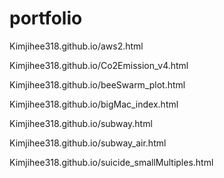 # portfolio

Kimjihee318.github.io/aws2.html

Kimjihee318.github.io/Co2Emission_v4.html

Kimjihee318.github.io/beeSwarm_plot.html

Kimjihee318.github.io/bigMac_index.html

Kimjihee318.github.io/subway.html

Kimjihee318.github.io/subway_air.html

Kimjihee318.github.io/suicide_smallMultiples.html


